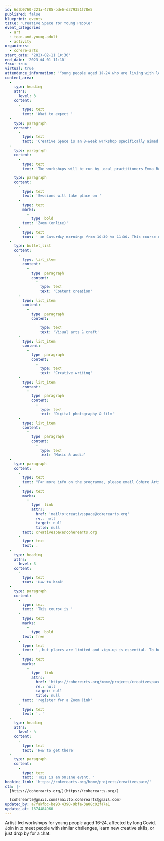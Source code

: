 ```yaml
---
id: 6d2b0760-221a-4785-bde6-d379351f78e5
published: false
blueprint: events
title: 'Creative Space for Young People'
event_categories:
  - art
  - teen-and-young-adult
  - activity
organisers:
  - cohere-arts
start_date: '2023-02-11 10:30'
end_date: '2023-04-01 11:30'
free: true
virtual: true
attendance_information: 'Young people aged 16-24 who are living with long covid'
content_area:
  -
    type: heading
    attrs:
      level: 3
    content:
      -
        type: text
        text: 'What to expect '
  -
    type: paragraph
    content:
      -
        type: text
        text: 'Creative Space is an 8-week workshop specifically aimed at young people aged 16-24, living with long covid. The aims of the programme are to connect people who are facing similar challenges and support mental health and wellbeing through engagement with creative activities.'
  -
    type: paragraph
    content:
      -
        type: text
        text: 'The workshops will be run by local practitioners Emma Bernard (performer, writer, and director) and Rosy May (dancer, and content creator).'
  -
    type: paragraph
    content:
      -
        type: text
        text: 'Sessions will take place on '
      -
        type: text
        marks:
          -
            type: bold
        text: 'Zoom (online)'
      -
        type: text
        text: ' on Saturday mornings from 10:30 to 11:30. This course will run from 11th Feb to 1st April 2023 and will include a mixture of:'
  -
    type: bullet_list
    content:
      -
        type: list_item
        content:
          -
            type: paragraph
            content:
              -
                type: text
                text: 'Content creation'
      -
        type: list_item
        content:
          -
            type: paragraph
            content:
              -
                type: text
                text: 'Visual arts & craft'
      -
        type: list_item
        content:
          -
            type: paragraph
            content:
              -
                type: text
                text: 'Creative writing'
      -
        type: list_item
        content:
          -
            type: paragraph
            content:
              -
                type: text
                text: 'Digital photography & film'
      -
        type: list_item
        content:
          -
            type: paragraph
            content:
              -
                type: text
                text: 'Music & audio'
  -
    type: paragraph
    content:
      -
        type: text
        text: "For more info on the programme, please email Cohere Arts at\_"
      -
        type: text
        marks:
          -
            type: link
            attrs:
              href: 'mailto:creativespace@coherearts.org'
              rel: null
              target: null
              title: null
        text: creativespace@coherearts.org
      -
        type: text
        text: .
  -
    type: heading
    attrs:
      level: 3
    content:
      -
        type: text
        text: 'How to book'
  -
    type: paragraph
    content:
      -
        type: text
        text: 'This course is '
      -
        type: text
        marks:
          -
            type: bold
        text: free
      -
        type: text
        text: ', but places are limited and sign-up is essential. To book a space, '
      -
        type: text
        marks:
          -
            type: link
            attrs:
              href: 'https://coherearts.org/home/projects/creativespace/'
              rel: null
              target: null
              title: null
        text: 'register for a Zoom link'
      -
        type: text
        text: '. '
  -
    type: heading
    attrs:
      level: 3
    content:
      -
        type: text
        text: 'How to get there'
  -
    type: paragraph
    content:
      -
        type: text
        text: 'This is an online event. '
booking_link: 'https://coherearts.org/home/projects/creativespace/'
cta: |-
  [https://coherearts.org/](https://coherearts.org/)

  [coherearts@gmail.com](mailto:coherearts@gmail.com)
updated_by: a7fabfbc-be93-4390-9bfe-3a08c02f87a1
updated_at: 1674484960
---
```

Artist-led workshops for young people aged 16-24, affected by long Covid. Join in to meet people with similar challenges, learn new creative skills, or just drop by for a chat.